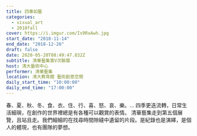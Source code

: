 ```yaml
---
title: 四事如藝
categories:
  - visual_art
  - 2018fall
cover: https://i.imgur.com/Is9RxAwh.jpg
start_date: "2018-11-14"
end_date: "2018-12-26"
draft: false
date: 2020-05-20T08:49:47.832Z
subtitle: 清華藝集第V次聯展
host: 清大藝術中心
performer: 清華藝集
location: 清大教育館 藝術創意空間
daily_start_time: "10:00:00"
daily_end_time: "17:00:00"
---
```


春、夏、秋、冬、食、衣、住、行、喜、怒、哀、樂。… 四季更迭流轉，日常生活細瑣，在創作的世界裡總是有各種可以觀賞的表情。 清華藝集走到第五個展覽，且站且走。我們細細的在找尋時間隙縫中遺留的片段。是紀錄也是演繹，是個人的體現，也有團隊的夢想。